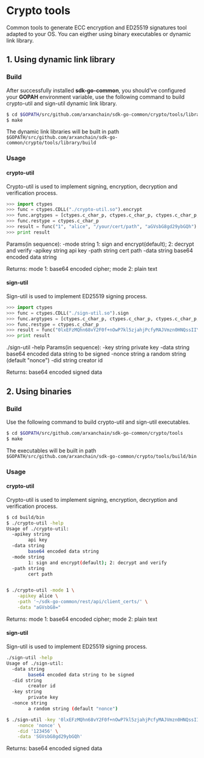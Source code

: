 # Crypto tools
Common tools to generate ECC encryption and ED25519 signatures tool adapted to your OS. You can eigther using binary executables or dynamic link library.

## 1. Using dynamic link library

### Build

After successfully installed **sdk-go-common**, you should've configured your **GOPAH** environment variable, use the following command to build crypto-util and sign-util dynamic link library.

```sh
$ cd $GOPATH/src/github.com/arxanchain/sdk-go-common/crypto/tools/library
$ make
```
The dynamic link libraries will be built in path `$GOPATH/src/github.com/arxanchain/sdk-go-common/crypto/tools/library/build`

### Usage

#### crypto-util

Crypto-util is used to implement signing, encryption, decryption and verification process.

```python
>>> import ctypes
>>> func = ctypes.CDLL("./crypto-util.so").encrypt
>>> func.argtypes = [ctypes.c_char_p, ctypes.c_char_p, ctypes.c_char_p, ctypes.c_char_p]
>>> func.restype = ctypes.c_char_p
>>> result = func("1", "alice", "/your/cert/path", "aGVsbG8gd29ybGQh")
>>> print result
```
Params(in sequence):
  -mode string
      1: sign and encrypt(default); 2: decrypt and verify
  -apikey string
      api key
  -path string
      cert path
  -data string
      base64 encoded data string

Returns: mode 1: base64 encoded cipher; mode 2: plain text

#### sign-util

Sign-util is used to implement ED25519 signing process.

```python
>>> import ctypes
>>> func = ctypes.CDLL("./sign-util.so").sign
>>> func.argtypes = [ctypes.c_char_p, ctypes.c_char_p, ctypes.c_char_p, ctypes.c_char_p]
>>> func.restype = ctypes.c_char_p
>>> result = func("0lxEFzMQhn68vY2F0f+nOwP7kl5zjahjPcfyMAJVmzn0HNQssIIYh+c2CgCKEHeUvxqCu6W/sJKqKt2DLJnKpw==", "nonce", "123456", "SGVsbG8gd29ybGQh")
>>> print result
```
./sign-util -help
Params(in sequence):
  -key string
        private key
  -data string
        base64 encoded data string to be signed
  -nonce string
        a random string (default "nonce")
  -did string
        creator id

Returns: base64 encoded signed data

## 2. Using binaries

### Build

Use the following command to build crypto-util and sign-util executables.

```sh
$ cd $GOPATH/src/github.com/arxanchain/sdk-go-common/crypto/tools
$ make
```
The executables will be built in path `$GOPATH/src/github.com/arxanchain/sdk-go-common/crypto/tools/build/bin`

### Usage

#### crypto-util

Crypto-util is used to implement signing, encryption, decryption and verification process.

```sh
$ cd build/bin
$ ./crypto-util -help
Usage of ./crypto-util:
  -apikey string
        api key
  -data string
        base64 encoded data string
  -mode string
        1: sign and encrypt(default); 2: decrypt and verify
  -path string
        cert path


$ ./crypto-util -mode 1 \
    -apikey alice \
    -path '~/sdk-go-common/rest/api/client_certs/' \
    -data "aGVsbG8="
```
Returns: mode 1: base64 encoded cipher; mode 2: plain text

#### sign-util

Sign-util is used to implement ED25519 signing process.

```sh
./sign-util -help
Usage of ./sign-util:
  -data string
        base64 encoded data string to be signed
  -did string
        creator id
  -key string
        private key
  -nonce string
        a random string (default "nonce")

$ ./sign-util -key '0lxEFzMQhn68vY2F0f+nOwP7kl5zjahjPcfyMAJVmzn0HNQssIIYh+c2CgCKEHeUvxqCu6W/sJKqKt2DLJnKpw==' \
    -nonce 'nonce' \
    -did '123456' \
    -data 'SGVsbG8gd29ybGQh'
```
Returns: base64 encoded signed data
